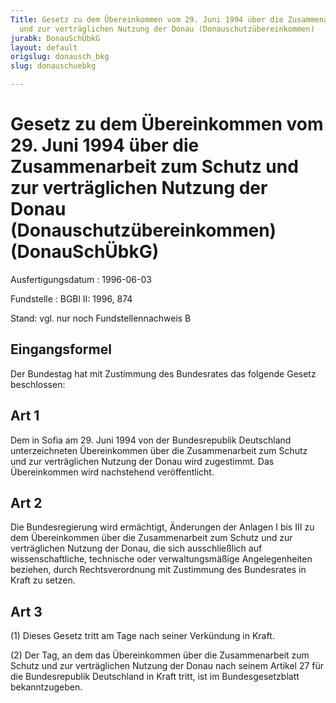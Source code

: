```yaml
---
Title: Gesetz zu dem Übereinkommen vom 29. Juni 1994 über die Zusammenarbeit zum Schutz
  und zur verträglichen Nutzung der Donau (Donauschutzübereinkommen)
jurabk: DonauSchÜbkG
layout: default
origslug: donausch_bkg
slug: donauschuebkg

---
```


# Gesetz zu dem Übereinkommen vom 29. Juni 1994 über die Zusammenarbeit zum Schutz und zur verträglichen Nutzung der Donau (Donauschutzübereinkommen) (DonauSchÜbkG)

Ausfertigungsdatum
:   1996-06-03

Fundstelle
:   BGBl II: 1996, 874

Stand: vgl. nur noch Fundstellennachweis B

## Eingangsformel

Der Bundestag hat mit Zustimmung des Bundesrates das folgende Gesetz
beschlossen:

## Art 1

Dem in Sofia am 29. Juni 1994 von der Bundesrepublik Deutschland
unterzeichneten Übereinkommen über die Zusammenarbeit zum Schutz und
zur verträglichen Nutzung der Donau wird zugestimmt. Das Übereinkommen
wird nachstehend veröffentlicht.

## Art 2

Die Bundesregierung wird ermächtigt, Änderungen der Anlagen I bis III
zu dem Übereinkommen über die Zusammenarbeit zum Schutz und zur
verträglichen Nutzung der Donau, die sich ausschließlich auf
wissenschaftliche, technische oder verwaltungsmäßige Angelegenheiten
beziehen, durch Rechtsverordnung mit Zustimmung des Bundesrates in
Kraft zu setzen.

## Art 3

(1) Dieses Gesetz tritt am Tage nach seiner Verkündung in Kraft.

(2) Der Tag, an dem das Übereinkommen über die Zusammenarbeit zum
Schutz und zur verträglichen Nutzung der Donau nach seinem Artikel 27
für die Bundesrepublik Deutschland in Kraft tritt, ist im
Bundesgesetzblatt bekanntzugeben.


